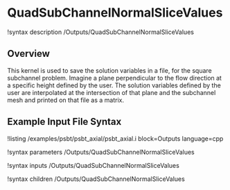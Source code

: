 # QuadSubChannelNormalSliceValues

!syntax description /Outputs/QuadSubChannelNormalSliceValues

## Overview

<!-- -->

This kernel is used to save the solution variables in a file, for the square subchannel problem.
Imagine a plane perpendicular to the flow direction at a specific height defined by the user.
The solution variables defined by the user are interpolated at the intersection of that plane
and the subchannel mesh and printed on that file as a matrix.

## Example Input File Syntax

!listing /examples/psbt/psbt_axial/psbt_axial.i block=Outputs language=cpp

!syntax parameters /Outputs/QuadSubChannelNormalSliceValues

!syntax inputs /Outputs/QuadSubChannelNormalSliceValues

!syntax children /Outputs/QuadSubChannelNormalSliceValues

